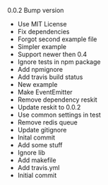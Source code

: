 0.0.2  Bump version

  * Use MIT License
  * Fix dependencies
  * Forgot second example file
  * Simpler example
  * Support newer then 0.4
  * Ignore tests in npm package
  * Add npmignore
  * Add travis build status
  * New example
  * Make EventEmitter
  * Remove dependency reskit
  * Update reskit to 0.0.2
  * Use common settings in test
  * Remove redis queue
  * Update gitignore
  * Inital commit
  * Add some stuff
  * Ignore lib
  * Add makefile
  * Add travis.yml
  * Initial commit
